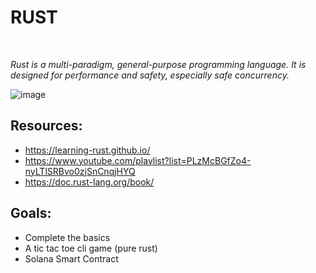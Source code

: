 
# RUST
</br>


*Rust is a multi-paradigm, general-purpose programming language. It is designed for performance and safety, especially safe concurrency.*

![image](https://user-images.githubusercontent.com/70798888/195976644-b5346127-3073-4db9-b606-cb22bcec7f7b.png)


## Resources:
* https://learning-rust.github.io/
* https://www.youtube.com/playlist?list=PLzMcBGfZo4-nyLTlSRBvo0zjSnCnqjHYQ
* https://doc.rust-lang.org/book/

## Goals:
* Complete the basics
* A tic tac toe cli game (pure rust)
* Solana Smart Contract
